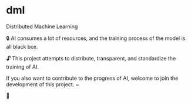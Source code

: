 # dml
Distributed Machine Learning

:lock:
AI consumes a lot of resources, and the training process of the model is all black box.

:unlock:
This project attempts to distribute, transparent, and standardize the training of AI. 

If you also want to contribute to the progress of AI, welcome to join the development of this project.
~

:rocket:
